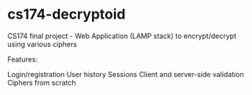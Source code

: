 # cs174-decryptoid
CS174 final project - Web Application (LAMP stack) to encrypt/decrypt using various ciphers

Features:

Login/registration
User history
Sessions
Client and server-side validation
Ciphers from scratch
